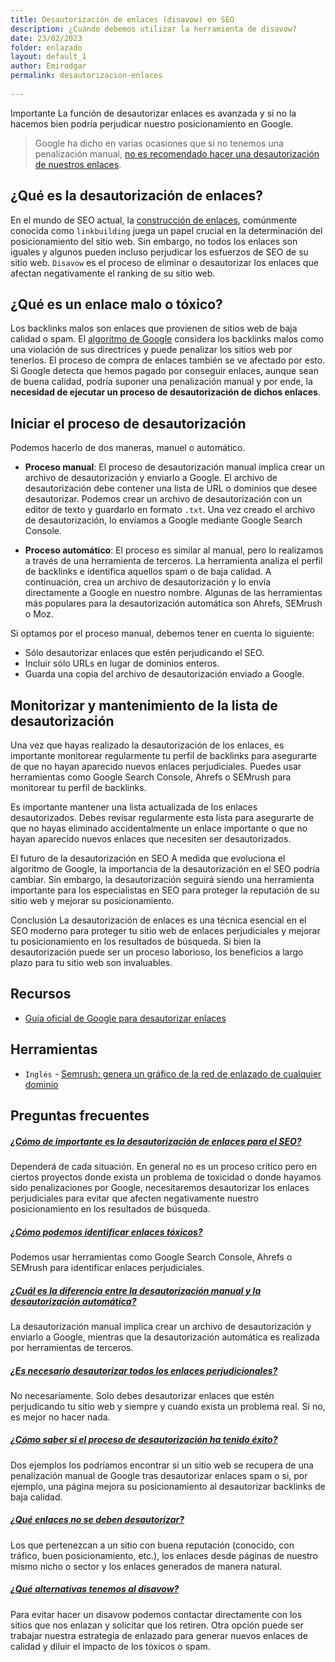 ```yaml
---
title: Desautorización de enlaces (disavow) en SEO
description: ¿Cuándo debemos utilizar la herramienta de disavow?
date: 23/02/2023
folder: enlazado
layout: default_1
author: Emirodgar
permalink: desautorizacion-enlaces
  
---
```


<div class="alert alert-warning"><span class="badge badge-danger text-uppercase mr-2">Importante</span>  La función de desautorizar enlaces es avanzada y si no la hacemos bien podría perjudicar nuestro posicionamiento en Google.</div>


> Google ha dicho en varias ocasiones que si no tenemos una penalización manual, [no es recomendado hacer una desautorización de nuestros enlaces](https://www.seroundtable.com/google-disavow-manual-action-24751.html).


## ¿Qué es la desautorización de enlaces?

En el mundo de SEO actual, la [construcción de enlaces](https://chuletaseo.com/enlaces), comúnmente conocida como `linkbuilding` juega un papel crucial en la determinación del posicionamiento del sitio web. Sin embargo, no todos los enlaces son iguales y algunos pueden incluso perjudicar los esfuerzos de SEO de su sitio web. `Disavow` es el proceso de eliminar o desautorizar los enlaces que afectan negativamente el ranking de su sitio web. 

## ¿Qué es un enlace malo o tóxico?

Los backlinks malos son enlaces que provienen de sitios web de baja calidad o spam. El [algoritmo de Google](https://chuletaseo.com/algoritmos-google) considera los backlinks malos como una violación de sus directrices y puede penalizar los sitios web por tenerlos. El proceso de compra de enlaces también se ve afectado por esto. Si Google detecta que hemos pagado por conseguir enlaces, aunque sean de buena calidad, podría suponer una penalización manual y por ende, la **necesidad de ejecutar un proceso de desautorización de dichos enlaces**.

## Iniciar el proceso de desautorización

Podemos hacerlo de dos maneras, manuel o automático.

- **Proceso manual**: El proceso de desautorización manual implica crear un archivo de desautorización y enviarlo a Google. El archivo de desautorización debe contener una lista de URL o dominios que desee desautorizar. Podemos crear un archivo de desautorización con un editor de texto y guardarlo en formato `.txt`. Una vez creado el archivo de desautorización, lo enviamos a Google mediante Google Search Console.

- **Proceso automático**: El proceso es similar al manual, pero lo realizamos a través de una herramienta de terceros. La herramienta analiza el perfil de backlinks e identifica aquellos spam o de baja calidad. A continuación, crea un archivo de desautorización y lo envía directamente a Google en nuestro nombre. Algunas de las herramientas más populares para la desautorización automática son Ahrefs, SEMrush o Moz.

Si optamos por el proceso manual, debemos tener en cuenta lo siguiente:

- Sólo desautorizar  enlaces que estén perjudicando el SEO.
- Incluir sólo URLs en lugar de dominios enteros.
- Guarda  una copia del archivo de desautorización enviado a Google.



## Monitorizar y mantenimiento de la lista de desautorización

Una vez que hayas realizado la desautorización de los enlaces, es importante monitorear regularmente tu perfil de backlinks para asegurarte de que no hayan aparecido nuevos enlaces perjudiciales. Puedes usar herramientas como Google Search Console, Ahrefs o SEMrush para monitorear tu perfil de backlinks.

Es importante mantener una lista actualizada de los enlaces desautorizados. Debes revisar regularmente esta lista para asegurarte de que no hayas eliminado accidentalmente un enlace importante o que no hayan aparecido nuevos enlaces que necesiten ser desautorizados.

El futuro de la desautorización en SEO
A medida que evoluciona el algoritmo de Google, la importancia de la desautorización en el SEO podría cambiar. Sin embargo, la desautorización seguirá siendo una herramienta importante para los especialistas en SEO para proteger la reputación de su sitio web y mejorar su posicionamiento.

Conclusión
La desautorización de enlaces es una técnica esencial en el SEO moderno para proteger tu sitio web de enlaces perjudiciales y mejorar tu posicionamiento en los resultados de búsqueda. Si bien la desautorización puede ser un proceso laborioso, los beneficios a largo plazo para tu sitio web son invaluables.


<section id="cs_recursos"></section>


## Recursos

- [Guía oficial de Google para desautorizar enlaces](https://support.google.com/webmasters/answer/2648487?hl=es)



<section id="cs_herramientas"></section>

## Herramientas

- `Inglés` - [Semrush: genera un gráfico de la red de enlazado de cualquier dominio](https://www.semrush.com/blog/backlink-network-graph/)



## Preguntas frecuentes
<section id="cs_pr"></section>



<div class="row">
          <div class="col-lg-12">
            <div class="accordion accordion-alterate arrow-right" id="popularTopics">
              <div class="card">
                <div class="card-header" id="heading1">
                  <h5 class="mb-0"> <a href="#" class="collapsed" data-toggle="collapse" data-target="#collapse1" aria-expanded="false" aria-controls="collapse1">¿Cómo de importante es la desautorización de enlaces para el SEO?</a> </h5>
                </div>
                <div id="collapse1" class="collapse" aria-labelledby="heading1" data-parent="#popularTopics">
                  <div class="card-body">Dependerá de cada situación. En general no es un proceso crítico pero en ciertos proyectos donde exista un problema de toxicidad o donde hayamos sido penalizaciones por Google, necesitaremos desautorizar los enlaces perjudiciales para evitar que afecten negativamente nuestro posicionamiento en los resultados de búsqueda. </div>
                </div>
              </div>
              <div class="card">
                <div class="card-header" id="heading2">
                  <h5 class="mb-0"> <a href="#" class="collapsed" data-toggle="collapse" data-target="#collapse2" aria-expanded="false" aria-controls="collapse2">¿Cómo podemos identificar enlaces tóxicos?</a> </h5>
                </div>
                <div id="collapse2" class="collapse" aria-labelledby="heading2" data-parent="#popularTopics">
                  <div class="card-body"> Podemos usar herramientas como Google Search Console, Ahrefs o SEMrush para identificar enlaces perjudiciales. </div>
                </div>
              </div>
              <div class="card">
                <div class="card-header" id="heading3">
                  <h5 class="mb-0"> <a href="#" class="collapsed" data-toggle="collapse" data-target="#collapse3" aria-expanded="false" aria-controls="collapse3">¿Cuál es la diferencia entre la desautorización manual y la desautorización automática?</a> </h5>
                </div>
                <div id="collapse3" class="collapse" aria-labelledby="heading3" data-parent="#popularTopics">
                  <div class="card-body"> La desautorización manual implica crear un archivo de desautorización y enviarlo a Google, mientras que la desautorización automática es realizada por herramientas de terceros.</div>
                </div>
              </div>
              <div class="card">
                <div class="card-header" id="heading4">
                  <h5 class="mb-0"> <a href="#" class="collapsed" data-toggle="collapse" data-target="#collapse4" aria-expanded="false" aria-controls="collapse4">¿Es necesario desautorizar todos los enlaces perjudicionales?</a> </h5>
                </div>
                <div id="collapse4" class="collapse" aria-labelledby="heading4" data-parent="#popularTopics">
                  <div class="card-body"> No necesariamente. Solo debes desautorizar enlaces que estén perjudicando tu sitio web y siempre y cuando exista un problema real. Si no, es mejor no hacer nada.</div>
                </div>
              </div>
              <div class="card">
                <div class="card-header" id="heading5">
                  <h5 class="mb-0"> <a href="#" class="collapsed" data-toggle="collapse" data-target="#collapse5" aria-expanded="false" aria-controls="collapse5">¿Cómo saber si el proceso de desautorización ha tenido éxito?</a> </h5>
                </div>
                <div id="collapse5" class="collapse" aria-labelledby="heading5" data-parent="#popularTopics">
                  <div class="card-body"> Dos ejemplos los podríamos encontrar si un sitio web se recupera de una penalización manual de Google tras desautorizar enlaces spam o si, por ejemplo, una página mejora su posicionamiento al desautorizar backlinks de baja calidad. </div>
                </div>
              </div>
              <div class="card">
                <div class="card-header" id="heading6">
                  <h5 class="mb-0"> <a href="#" class="collapsed" data-toggle="collapse" data-target="#collapse6" aria-expanded="false" aria-controls="collapse6">¿Qué enlaces no se deben desautorizar?</a> </h5>
                </div>
                <div id="collapse6" class="collapse" aria-labelledby="heading6" data-parent="#popularTopics">
                  <div class="card-body"> Los que pertenezcan a un sitio con buena reputación (conocido, con tráfico, buen posicionamiento, etc.), los enlaces desde páginas de nuestro mismo nicho o sector y los enlaces generados de manera natural. </div>
                </div>
              </div>
              </div>
              <div class="card">
                <div class="card-header" id="heading6">
                  <h5 class="mb-0"> <a href="#" class="collapsed" data-toggle="collapse" data-target="#collapse6" aria-expanded="false" aria-controls="collapse6">¿Qué alternativas tenemos al disavow?</a> </h5>
                </div>
                <div id="collapse6" class="collapse" aria-labelledby="heading6" data-parent="#popularTopics">
                  <div class="card-body"> Para evitar hacer un disavow podemos contactar directamente con los sitios que nos enlazan y solicitar que los retiren. Otra opción puede ser trabajar nuestra estrategia de enlazado para generar nuevos enlaces de calidad y diluir el impacto de los tóxicos o spam. </div>
                </div>
              </div>
            </div>
          </div>
        </div>